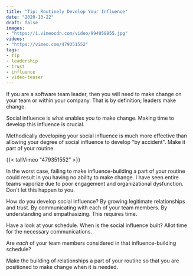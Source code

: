 ```yaml
---
title: "Tip: Routinely Develop Your Influence"
date: "2020-10-22"
draft: false
images:
- "https://i.vimeocdn.com/video/994958855.jpg"
videos:
- "https://vimeo.com/479351552"
tags:
- tip
- leadership
- trust
- influence
- video-teaser
---
```



If you are a software team leader, then you will need to make change on your
team or within your company.  That is by definition; leaders make change.

Social influence is what enables you to make change. Making time to develop
this influence is crucial.

Methodically developing your social influence is much more effective than
allowing your degree of social influence to develop "by accident". Make it part
of your routine.


<!--more-->


{{< tallVimeo "479351552" >}}

In the worst case, failing to make influence-building a part of your routine
could result in you having no ability to make change.  I have seen entire teams
vaporize due to poor engagement and organizational dysfunction. Don't let this
happen to you.

How do you develop social influence? By growing legitimate relationships and
trust. By communicating with each of your team members. By understanding and
empathasizing.  This requires time.

Have a look at your schedule. When is the social influence built? Allot time
for the necessary communications.

Are _each_ of your team members considered in that influence-building schedule?

Make the building of relationships a part of your routine so that you are
positioned to make change when it is needed.
